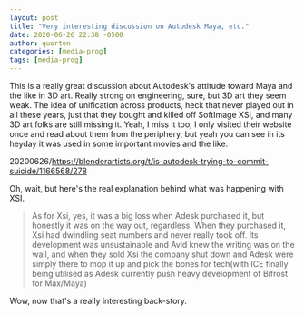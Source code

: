 ```yaml
---
layout: post
title: "Very interesting discussion on Autodesk Maya, etc."
date: 2020-06-26 22:38 -0500
author: quorten
categories: [media-prog]
tags: [media-prog]
---
```


This is a really great discussion about Autodesk's attitude toward
Maya and the like in 3D art.  Really strong on engineering, sure, but
3D art they seem weak.  The idea of unification across products, heck
that never played out in all these years, just that they bought and
killed off SoftImage XSI, and many 3D art folks are still missing it.
Yeah, I miss it too, I only visited their website once and read about
them from the periphery, but yeah you can see in its heyday it was
used in some important movies and the like.

20200626/https://blenderartists.org/t/is-autodesk-trying-to-commit-suicide/1166568/278

Oh, wait, but here's the real explanation behind what was happening
with XSI.

> As for Xsi, yes, it was a big loss when Adesk purchased it, but
> honestly it was on the way out, regardless. When they purchased it,
> Xsi had dwindling seat numbers and never really took off. Its
> development was unsustainable and Avid knew the writing was on the
> wall, and when they sold Xsi the company shut down and Adesk were
> simply there to mop it up and pick the bones for tech(with ICE
> finally being utilised as Adesk currently push heavy development of
> Bifrost for Max/Maya)

Wow, now that's a really interesting back-story.
